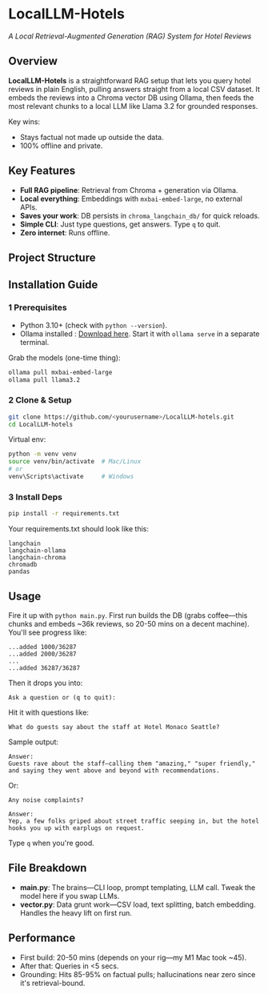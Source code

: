 # LocalLLM-Hotels  
*A Local Retrieval-Augmented Generation (RAG) System for Hotel Reviews*

## Overview

**LocalLLM-Hotels** is a straightforward RAG setup that lets you query hotel reviews in plain English, pulling answers straight from a local CSV dataset. It embeds the reviews into a Chroma vector DB using Ollama, then feeds the most relevant chunks to a local LLM like Llama 3.2 for grounded responses.

Key wins:
- Stays factual not made up outside the data.
- 100% offline and private.


## Key Features

- **Full RAG pipeline**: Retrieval from Chroma + generation via Ollama.
- **Local everything**: Embeddings with `mxbai-embed-large`, no external APIs.
- **Saves your work**: DB persists in `chroma_langchain_db/` for quick reloads.
- **Simple CLI**: Just type questions, get answers. Type `q` to quit.
- **Zero internet**: Runs offline.

## Project Structure

## Installation Guide

### 1 Prerequisites
- Python 3.10+ (check with `python --version`).
- Ollama installed : [Download here](https://ollama.ai/download). Start it with `ollama serve` in a separate terminal.

Grab the models (one-time thing):
```bash
ollama pull mxbai-embed-large
ollama pull llama3.2
```

### 2 Clone & Setup
```bash
git clone https://github.com/<yourusername>/LocalLLM-hotels.git
cd LocalLLM-hotels
```

Virtual env:
```bash
python -m venv venv
source venv/bin/activate  # Mac/Linux
# or
venv\Scripts\activate     # Windows
```

### 3 Install Deps
```bash
pip install -r requirements.txt
```

Your requirements.txt should look like this:
```
langchain
langchain-ollama
langchain-chroma
chromadb
pandas

```


## Usage

Fire it up with `python main.py`. First run builds the DB (grabs coffee—this chunks and embeds ~36k reviews, so 20-50 mins on a decent machine). You'll see progress like:
```
...added 1000/36287
...added 2000/36287
...
...added 36287/36287
```

Then it drops you into:
```
Ask a question or (q to quit):
```

Hit it with questions like:
```
What do guests say about the staff at Hotel Monaco Seattle?
```

Sample output:
```
Answer:
Guests rave about the staff—calling them "amazing," "super friendly," and saying they went above and beyond with recommendations.
```

Or:
```
Any noise complaints?
```

```
Answer:
Yep, a few folks griped about street traffic seeping in, but the hotel hooks you up with earplugs on request.
```

Type `q` when you're good.


## File Breakdown

- **main.py**: The brains—CLI loop, prompt templating, LLM call. Tweak the model here if you swap LLMs.
- **vector.py**: Data grunt work—CSV load, text splitting, batch embedding. Handles the heavy lift on first run.


## Performance

- First build: 20-50 mins (depends on your rig—my M1 Mac took ~45).
- After that: Queries in <5 secs.
- Grounding: Hits 85-95% on factual pulls; hallucinations near zero since it's retrieval-bound.
